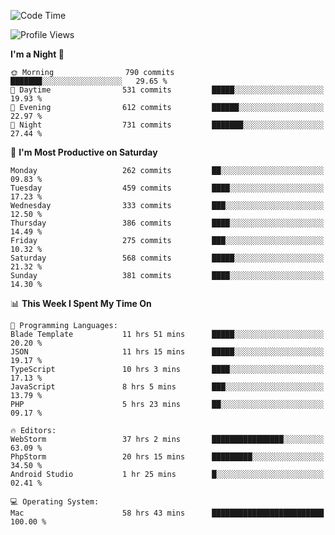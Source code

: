 <!--START_SECTION:waka-->
![Code Time](http://img.shields.io/badge/Code%20Time-1%2C806%20hrs%2014%20mins-blue)

![Profile Views](http://img.shields.io/badge/Profile%20Views-6-blue)

**I'm a Night 🦉** 

```text
🌞 Morning                790 commits         ███████░░░░░░░░░░░░░░░░░░   29.65 % 
🌆 Daytime                531 commits         █████░░░░░░░░░░░░░░░░░░░░   19.93 % 
🌃 Evening                612 commits         ██████░░░░░░░░░░░░░░░░░░░   22.97 % 
🌙 Night                  731 commits         ███████░░░░░░░░░░░░░░░░░░   27.44 % 
```
📅 **I'm Most Productive on Saturday** 

```text
Monday                   262 commits         ██░░░░░░░░░░░░░░░░░░░░░░░   09.83 % 
Tuesday                  459 commits         ████░░░░░░░░░░░░░░░░░░░░░   17.23 % 
Wednesday                333 commits         ███░░░░░░░░░░░░░░░░░░░░░░   12.50 % 
Thursday                 386 commits         ████░░░░░░░░░░░░░░░░░░░░░   14.49 % 
Friday                   275 commits         ███░░░░░░░░░░░░░░░░░░░░░░   10.32 % 
Saturday                 568 commits         █████░░░░░░░░░░░░░░░░░░░░   21.32 % 
Sunday                   381 commits         ████░░░░░░░░░░░░░░░░░░░░░   14.30 % 
```


📊 **This Week I Spent My Time On** 

```text
💬 Programming Languages: 
Blade Template           11 hrs 51 mins      █████░░░░░░░░░░░░░░░░░░░░   20.20 % 
JSON                     11 hrs 15 mins      █████░░░░░░░░░░░░░░░░░░░░   19.17 % 
TypeScript               10 hrs 3 mins       ████░░░░░░░░░░░░░░░░░░░░░   17.13 % 
JavaScript               8 hrs 5 mins        ███░░░░░░░░░░░░░░░░░░░░░░   13.79 % 
PHP                      5 hrs 23 mins       ██░░░░░░░░░░░░░░░░░░░░░░░   09.17 % 

🔥 Editors: 
WebStorm                 37 hrs 2 mins       ████████████████░░░░░░░░░   63.09 % 
PhpStorm                 20 hrs 15 mins      █████████░░░░░░░░░░░░░░░░   34.50 % 
Android Studio           1 hr 25 mins        █░░░░░░░░░░░░░░░░░░░░░░░░   02.41 % 

💻 Operating System: 
Mac                      58 hrs 43 mins      █████████████████████████   100.00 % 
```


<!--END_SECTION:waka-->
